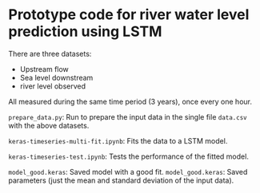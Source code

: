 # Prototype code for river water level prediction using LSTM
There are three datasets: 
* Upstream flow
* Sea level downstream 
* river level observed

All measured during the same time period (3 years), once every one hour. 

`prepare_data.py`: Run to prepare the input data in the single file `data.csv` with the above datasets. 

`keras-timeseries-multi-fit.ipynb`: Fits the data to a LSTM model. 

`keras-timeseries-test.ipynb`: Tests the performance of the fitted model. 

`model_good.keras`: Saved model with a good fit. 
`model_good.keras`: Saved parameters (just the mean and standard deviation of the input data). 

